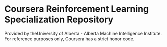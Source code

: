 # Coursera Reinforcement Learning Specialization Repository

Provided by theUniversity of Alberta - Alberta Machine Intelligence Institute. For reference purposes only, Coursera has a strict honor code.
